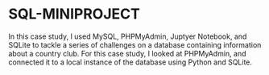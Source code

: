 # SQL-MINIPROJECT

In this case study, I used MySQL, PHPMyAdmin, Juptyer Notebook, and SQLite to tackle a series of challenges on a database containing information about a country club. For this case study, I looked at  PHPMyAdmin, and connected it  to a local instance of the database using Python and SQLite.
